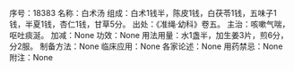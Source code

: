 序号：18383
名称：白术汤
组成：白术1钱半，陈皮1钱，白茯苓1钱，五味子1钱，半夏1钱，杏仁1钱，甘草5分。
出处：《准绳·幼科》卷五。
主治：咳嗽气喘，呕吐痰涎。
加减：None
功效：None
用法用量：水1盏半，加生姜3片，煎6分，分2服。
制备方法：None
临床应用：None
各家论述：None
用药禁忌：None
附注：None
